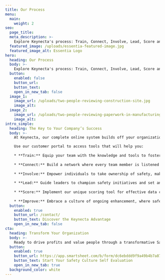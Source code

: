 ```yaml
---
title: Our Process
menu:
  main:
    weight: 2
seo:
  page_title:
  meta_description: >-
    Explore Keynecta's process: Train, Connect, Involve, Lead, Score and Improve—fueling Safety Culture and organizational success.
  featured_image: /uploads/essentia-featured-image.jpg
  featured_image_alt: Essentia Logo
hero:
  heading: Our Process
  body: >-
    Explore Keynecta's process: Train, Connect, Involve, Lead, Score and Improve—fueling Safety Culture and organizational success.
  button:
    enabled: false
    button_url: 
    button_text: 
    open_in_new_tab: false
  image_1:
    image_url: /uploads/two-people-reviewing-construction-site.jpg
    image_alt:
  image_2:
    image_url: /uploads/two-people-reviewing-paperwork-in-manufacturing-environment.jpg
    image_alt:
intro_simple:
  heading: The Key to Your Company’s Success
  body: >-
    At Keynecta, our complete online system builds off your organization’s current strengths. To begin, we assess your Safety Culture at all levels, identifying organizational, compliance, communication and training gaps. From there, our digital resource and unique scoring tool help you achieve organizational excellence.

    Use our customer portal to access tools that will help you:
    
    * **Train:** Equip your team with the knowledge and tools to foster a culture of safety.
    
    * **Connect:** Build a network where every team member is listened to and valued.
    
    * **Involve:** Empower individuals to take ownership of safety, making it a collective effort.
    
    * **Lead:** Guide leaders to champion safety initiatives and set an example for their teams.
    
    * **Score:** Implement our unique scoring tool for effective data collection and project tracking.
    
    * **Improve:** Embrace a culture of ongoing enhancement, where safety is not just a goal but a journey.
  button:
    enabled: true
    button_url: /contact/
    button_text: Discover the Keynecta Advantage
    open_in_new_tab: false
cta:
  heading: Transform Your Organization
  body: >-
    Ready to drive profits and value people through a transformative Safety Culture? Join Keynecta and redefine your organization's safety journey today.
  button:
    enabled: true
    button_url: https://app.smartsheet.com/b/form/dc6ebddd9f9a49b4b7a87e7d705fa150
    button_text: Start Your Safety Culture Self Evaluation
    open_in_new_tab: true
  background_color: white
---
```






